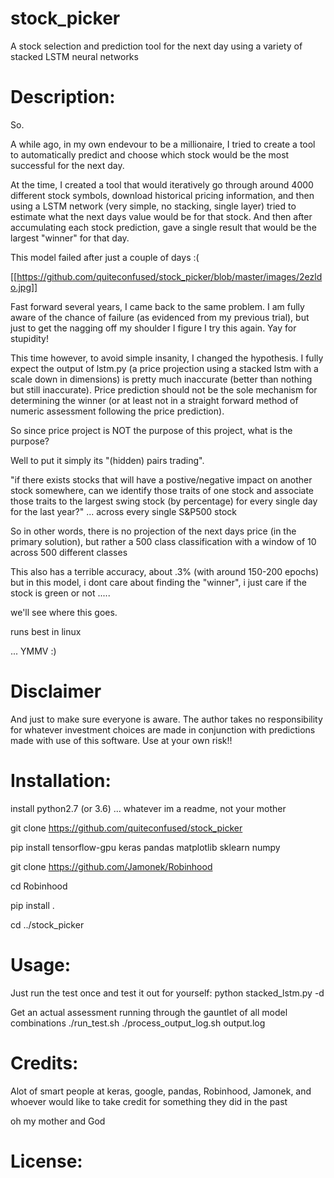 # stock_picker
A stock selection and prediction tool for the next day using a variety of stacked LSTM neural networks

# Description: 
So. 

A while ago, in my own endevour to be a millionaire, I tried to create a tool to automatically predict and choose which stock would be the most successful for the next day.

At the time, I created a tool that would iteratively go through around 4000 different stock symbols, download historical pricing information, and then using a LSTM network (very simple, no stacking, single layer) tried to estimate what the next days value would be for that stock. And then after accumulating each stock prediction, gave a single result that would be the largest "winner" for that day.

This model failed after just a couple of days :(

[[https://github.com/quiteconfused/stock_picker/blob/master/images/2ezldo.jpg]]

Fast forward several years, I came back to the same problem. I am fully aware of the chance of failure (as evidenced from my previous trial), but just to get the nagging off my shoulder I figure I try this again. Yay for stupidity! 

This time however, to avoid simple insanity, I changed the hypothesis. I fully expect the output of lstm.py (a price projection using a stacked lstm with a scale down in dimensions) is pretty much inaccurate (better than nothing but still inaccurate). Price prediction should not be the sole mechanism for determining the winner (or at least not in a straight forward method of numeric assessment following the price prediction). 

So since price project is NOT the purpose of this project, what is the purpose? 

Well to put it simply its "(hidden) pairs trading".

"if there exists stocks that will have a postive/negative impact on another stock somewhere, can we identify those traits of one stock and associate those traits to the largest swing stock (by percentage) for every single day for the last year?" ... across every single S&P500 stock

So in other words, there is no projection of the next days price (in the primary solution), but rather a 500 class classification with a window of 10 across 500 different classes

This also has a terrible accuracy, about .3% (with around 150-200 epochs) but in this model, i dont care about finding the "winner", i just care if the stock is green or not .....

we'll see where this goes.

runs best in linux

... YMMV :)

# Disclaimer

And just to make sure everyone is aware. The author takes no responsibility for whatever investment choices are made in conjunction with predictions made with use of this software. Use at your own risk!!

# Installation:

install python2.7 (or 3.6) ... whatever im a readme, not your mother

git clone https://github.com/quiteconfused/stock_picker

pip install tensorflow-gpu keras pandas matplotlib sklearn numpy

git clone https://github.com/Jamonek/Robinhood

cd Robinhood

pip install .

cd ../stock_picker

# Usage: 

Just run the test once and test it out for yourself:
python stacked_lstm.py -d 

Get an actual assessment running through the gauntlet of all model combinations
./run_test.sh
./process_output_log.sh output.log

# Credits: 
Alot of smart people at keras, google, pandas, Robinhood, Jamonek, and whoever would like to take credit for something they did in the past

oh my mother and God

<queues music>

# License: 

